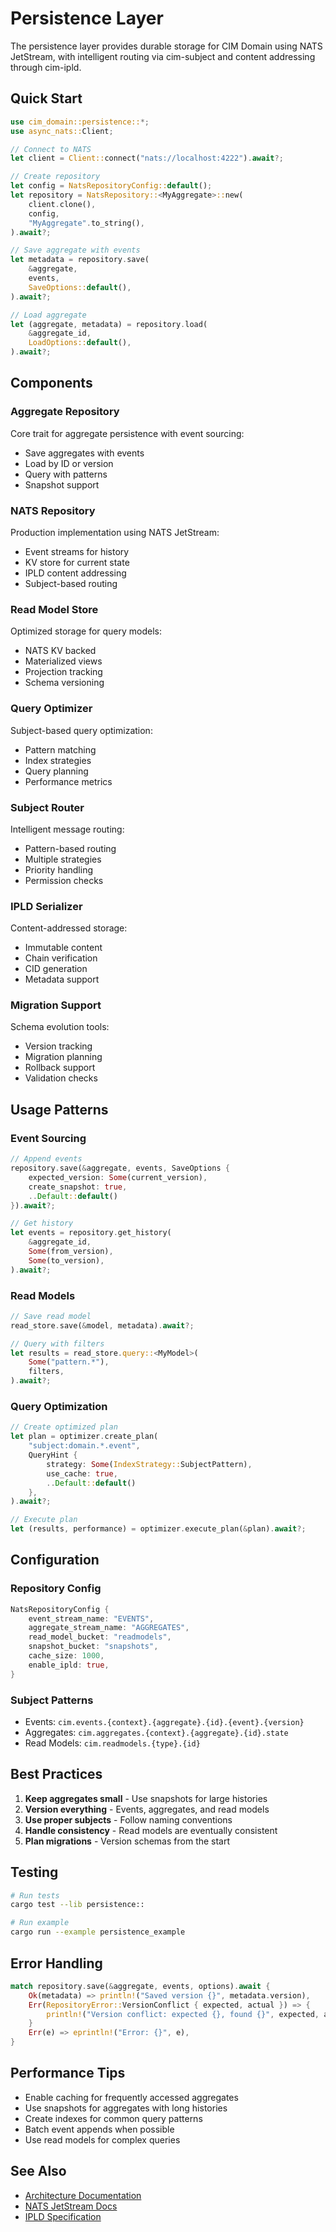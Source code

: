 <!-- Copyright 2025 Cowboy AI, LLC. -->

# Persistence Layer

The persistence layer provides durable storage for CIM Domain using NATS JetStream, with intelligent routing via cim-subject and content addressing through cim-ipld.

## Quick Start

```rust
use cim_domain::persistence::*;
use async_nats::Client;

// Connect to NATS
let client = Client::connect("nats://localhost:4222").await?;

// Create repository
let config = NatsRepositoryConfig::default();
let repository = NatsRepository::<MyAggregate>::new(
    client.clone(),
    config,
    "MyAggregate".to_string(),
).await?;

// Save aggregate with events
let metadata = repository.save(
    &aggregate,
    events,
    SaveOptions::default(),
).await?;

// Load aggregate
let (aggregate, metadata) = repository.load(
    &aggregate_id,
    LoadOptions::default(),
).await?;
```

## Components

### Aggregate Repository
Core trait for aggregate persistence with event sourcing:
- Save aggregates with events
- Load by ID or version
- Query with patterns
- Snapshot support

### NATS Repository
Production implementation using NATS JetStream:
- Event streams for history
- KV store for current state
- IPLD content addressing
- Subject-based routing

### Read Model Store
Optimized storage for query models:
- NATS KV backed
- Materialized views
- Projection tracking
- Schema versioning

### Query Optimizer
Subject-based query optimization:
- Pattern matching
- Index strategies
- Query planning
- Performance metrics

### Subject Router
Intelligent message routing:
- Pattern-based routing
- Multiple strategies
- Priority handling
- Permission checks

### IPLD Serializer
Content-addressed storage:
- Immutable content
- Chain verification
- CID generation
- Metadata support

### Migration Support
Schema evolution tools:
- Version tracking
- Migration planning
- Rollback support
- Validation checks

## Usage Patterns

### Event Sourcing
```rust
// Append events
repository.save(&aggregate, events, SaveOptions {
    expected_version: Some(current_version),
    create_snapshot: true,
    ..Default::default()
}).await?;

// Get history
let events = repository.get_history(
    &aggregate_id,
    Some(from_version),
    Some(to_version),
).await?;
```

### Read Models
```rust
// Save read model
read_store.save(&model, metadata).await?;

// Query with filters
let results = read_store.query::<MyModel>(
    Some("pattern.*"),
    filters,
).await?;
```

### Query Optimization
```rust
// Create optimized plan
let plan = optimizer.create_plan(
    "subject:domain.*.event",
    QueryHint {
        strategy: Some(IndexStrategy::SubjectPattern),
        use_cache: true,
        ..Default::default()
    },
).await?;

// Execute plan
let (results, performance) = optimizer.execute_plan(&plan).await?;
```

## Configuration

### Repository Config
```rust
NatsRepositoryConfig {
    event_stream_name: "EVENTS",
    aggregate_stream_name: "AGGREGATES", 
    read_model_bucket: "readmodels",
    snapshot_bucket: "snapshots",
    cache_size: 1000,
    enable_ipld: true,
}
```

### Subject Patterns
- Events: `cim.events.{context}.{aggregate}.{id}.{event}.{version}`
- Aggregates: `cim.aggregates.{context}.{aggregate}.{id}.state`
- Read Models: `cim.readmodels.{type}.{id}`

## Best Practices

1. **Keep aggregates small** - Use snapshots for large histories
2. **Version everything** - Events, aggregates, and read models
3. **Use proper subjects** - Follow naming conventions
4. **Handle consistency** - Read models are eventually consistent
5. **Plan migrations** - Version schemas from the start

## Testing

```bash
# Run tests
cargo test --lib persistence::

# Run example
cargo run --example persistence_example
```

## Error Handling

```rust
match repository.save(&aggregate, events, options).await {
    Ok(metadata) => println!("Saved version {}", metadata.version),
    Err(RepositoryError::VersionConflict { expected, actual }) => {
        println!("Version conflict: expected {}, found {}", expected, actual);
    }
    Err(e) => eprintln!("Error: {}", e),
}
```

## Performance Tips

- Enable caching for frequently accessed aggregates
- Use snapshots for aggregates with long histories  
- Create indexes for common query patterns
- Batch event appends when possible
- Use read models for complex queries

## See Also

- [Architecture Documentation](../../doc/architecture/persistence.md)
- [NATS JetStream Docs](https://docs.nats.io/jetstream)
- [IPLD Specification](https://ipld.io/)